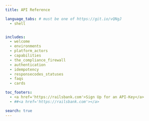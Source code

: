 ```yaml
---
title: API Reference

language_tabs: # must be one of https://git.io/vQNgJ
  - shell


includes:
  - welcome
  - environments
  - platform_actors
  - capabilities
  - the_compliance_firewall
  - authentication
  - idempotency
  - responsecodes_statuses
  - faqs
  - cards

toc_footers:
  - <a href='https://railsbank.com'>Sign Up for an API-Key</a>
  - ##<a href='https://railsbank.com'></a>

search: true
---
```

